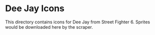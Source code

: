 # Dee Jay Icons

This directory contains icons for Dee Jay from Street Fighter 6.
Sprites would be downloaded here by the scraper.
